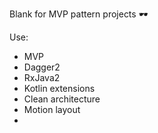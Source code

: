 Blank for MVP pattern projects 🕶

Use:
- MVP
- Dagger2
- RxJava2
- Kotlin extensions
- Clean architecture 
- Motion layout
- 
